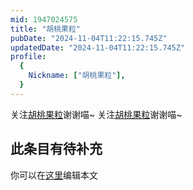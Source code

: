 ```yaml
---
mid: 1947024575
title: "胡桃果粒"
pubDate: "2024-11-04T11:22:15.745Z"
updatedDate: "2024-11-04T11:22:15.745Z"
profile:
  {
    Nickname: ["胡桃果粒"],
  }
---
```


关注[胡桃果粒](https://space.bilibili.com/1947024575)谢谢喵~ 关注[胡桃果粒](https://space.bilibili.com/1947024575)谢谢喵~

## 此条目有待补充
你可以在[这里](https://github.com/Yuhanawa/VTuber.ICU/edit/master/src/content/v/胡桃果粒/index.md)编辑本文

